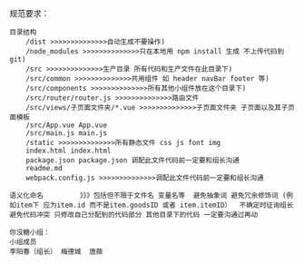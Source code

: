 规范要求：

    目录结构
        /dist >>>>>>>>>>>>>>自动生成不要操作)
        /node_modules >>>>>>>>>>>>>>只在本地用 npm install 生成 不上传代码到 git)
        /src >>>>>>>>>>>>>>生产目录 所有代码和生产文件在此目录下)
        /src/common >>>>>>>>>>>>>>共用组件 如 header navBar footer 等)
        /src/components >>>>>>>>>>>>>>所有其他小组件放在这个目录下)
        /src/router/router.js >>>>>>>>>>>>>>路由文件
        /src/views/子页面文件夹/*.vue >>>>>>>>>>>>>>子页面文件夹 子页面以及其子页面模板
        /src/App.vue App.vue
        /src/main.js main.js
        /static >>>>>>>>>>>>>>所有静态文件 css js font img
        index.html index.html
        package.json package.json 调配此文件代码前一定要和组长沟通
        readme.md
        webpack.config.js >>>>>>>>>>>>>>调配此文件代码前一定要和组长沟通

    语义化命名         》》》包括但不限于文件名 变量名等  避免抽象词 避免冗余修饰词 (例如item下 应为item.id 而不是item.goodsID 或者 item.itemID）  不确定时征询组长
    避免代码冲突 只修改自己分配到的代码部分 其他目录下的代码 一定要沟通过再动

    你没糖小组：
    小组成员
    李阳春（组长） 梅德城  唐薇
